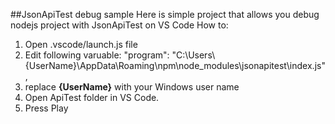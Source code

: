 ##JsonApiTest debug sample
Here is simple project that allows you debug nodejs project with JsonApiTest on VS Code
How to:

1. Open .vscode/launch.js file
2. Edit following varuable:
"program": "C:\\Users\\{UserName}\\AppData\\Roaming\\npm\\node_modules\\jsonapitest\\index.js",
3. replace **{UserName}** with your Windows user name
4. Open ApiTest folder in VS Code. 
5. Press Play

